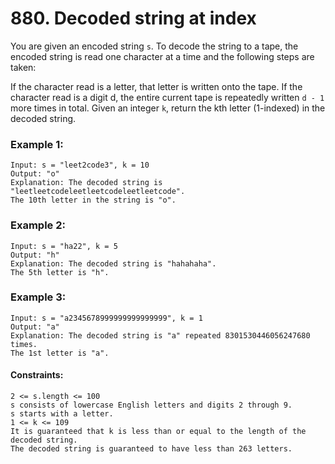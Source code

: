 # 880. Decoded string at index

You are given an encoded string `s`. To decode the string to a tape, the encoded string is read one character at a time and the following steps are taken:

If the character read is a letter, that letter is written onto the tape.
If the character read is a digit d, the entire current tape is repeatedly written `d - 1` more times in total.
Given an integer `k`, return the kth letter (1-indexed) in the decoded string.

### Example 1:

```
Input: s = "leet2code3", k = 10
Output: "o"
Explanation: The decoded string is "leetleetcodeleetleetcodeleetleetcode".
The 10th letter in the string is "o".
```

### Example 2:

```
Input: s = "ha22", k = 5
Output: "h"
Explanation: The decoded string is "hahahaha".
The 5th letter is "h".
```

### Example 3:

```
Input: s = "a2345678999999999999999", k = 1
Output: "a"
Explanation: The decoded string is "a" repeated 8301530446056247680 times.
The 1st letter is "a".
```

#### Constraints:

```
2 <= s.length <= 100
s consists of lowercase English letters and digits 2 through 9.
s starts with a letter.
1 <= k <= 109
It is guaranteed that k is less than or equal to the length of the decoded string.
The decoded string is guaranteed to have less than 263 letters.
```
